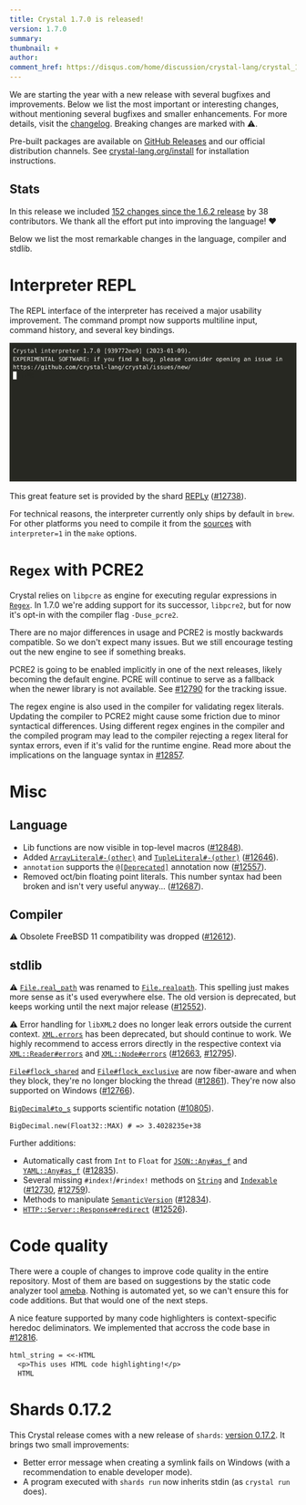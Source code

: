 ```yaml
---
title: Crystal 1.7.0 is released!
version: 1.7.0
summary:
thumbnail: +
author:
comment_href: https://disqus.com/home/discussion/crystal-lang/crystal_170_is_released/
---
```


We are starting the year with a new release with several bugfixes and improvements. Below we list the most important or interesting changes, without mentioning several bugfixes and smaller enhancements. For more details, visit the [changelog](https://github.com/crystal-lang/crystal/releases/tag/1.7.0). Breaking changes are marked with ⚠️.

Pre-built packages are available on [GitHub Releases](https://github.com/crystal-lang/crystal/releases/tag/1.7.0) and our official distribution channels.
See [crystal-lang.org/install](https://crystal-lang.org/install/) for installation instructions.

## Stats

In this release we included [152 changes since the 1.6.2 release](https://github.com/crystal-lang/crystal/pulls?q=is%3Apr+milestone%3A1.7.0) by 38 contributors. We thank all the effort put into improving the language! ❤️

Below we list the most remarkable changes in the language, compiler and stdlib.

# Interpreter REPL

The REPL interface of the interpreter has received a major usability improvement.
The command prompt now supports multiline input, command history, and several key bindings.

[![asciicast](/assets/blog/2023-01-09-interpreter-repl-asciicast.gif)](https://asciinema.org/a/oG55o2Jm3XuNj8DJKBb9u0XuW)

This great feature set is provided by the shard [REPLy](https://github.com/I3oris/reply) ([#12738](https://github.com/crystal-lang/crystal/pull/12738)).

For technical reasons, the interpreter currently only ships by default in `brew`. For other platforms you need to compile it from the [sources](https://crystal-lang.org/install/from_sources/) with `interpreter=1` in the `make` options.

# `Regex` with PCRE2

Crystal relies on `libpcre` as engine for executing regular expressions in [`Regex`](https://crystal-lang.org/api/1.7.0/Regex.html).
In 1.7.0 we're adding support for its successor, `libpcre2`, but for now it's opt-in with the compiler flag `-Duse_pcre2`.

There are no major differences in usage and PCRE2 is mostly backwards compatible.
So we don't expect many issues. But we still encourage testing out the new
engine to see if something breaks.

PCRE2 is going to be enabled implicitly in one of the next releases, likely
becoming the default engine. PCRE will continue to serve as a fallback when the newer library is not available.
See [#12790](https://github.com/crystal-lang/crystal/issues/12790) for the tracking issue.

The regex engine is also used in the compiler for validating regex literals. Updating the compiler to PCRE2 might cause
some friction due to minor syntactical differences. Using different regex engines in the compiler and the compiled program
may lead to the compiler rejecting a regex literal for syntax errors, even if it's valid for the runtime engine.
Read more about the implications on the language syntax in [#12857](https://github.com/crystal-lang/crystal/issues/12857).

# Misc

## Language

* Lib functions are now visible in top-level macros ([#12848](https://github.com/crystal-lang/crystal/pull/12848)).
* Added [`ArrayLiteral#-(other)`](https://crystal-lang.org/api/1.7.0/Crystal/Macros/ArrayLiteral.html#-(other:ArrayLiteral):ArrayLiteral-instance-method) and [`TupleLiteral#-(other)`](https://crystal-lang.org/api/1.7.0/Crystal/Macros/TupleLiteral.html#-(other:TupleLiteral):TupleLiteral-instance-method) ([#12646](https://github.com/crystal-lang/crystal/pull/12646)).
* `annotation` supports the [`@[Deprecated]`](https://crystal-lang.org/api/1.7.0/Deprecated.html) annotation now ([#12557](https://github.com/crystal-lang/crystal/pull/12557)).
* Removed oct/bin floating point literals. This number syntax had been broken and isn't very useful anyway... ([#12687](https://github.com/crystal-lang/crystal/pull/12687)).

## Compiler


⚠️ Obsolete FreeBSD 11 compatibility was dropped ([#12612](https://github.com/crystal-lang/crystal/pull/12612)).

## stdlib

⚠️ [`File.real_path`](https://crystal-lang.org/api/1.7.0/File.html#real_path%28path%3APath%7CString%29%3AString-class-method) was renamed to [`File.realpath`](https://crystal-lang.org/api/1.7.0/File.html#realpath%28path%3APath%7CString%29%3AString-class-method). This spelling just makes more sense as it's used everywhere else. The old version is deprecated, but keeps working until the next major release ([#12552](https://github.com/crystal-lang/crystal/pull/12552)).

⚠️ Error handling for `libXML2` does no longer leak errors outside the current context. [`XML.errors`](https://crystal-lang.org/api/1.7.0/XML/Error.html#errors%3AArray(XML%3A%3AError)%3F-class-method) has been deprecated, but should continue to work. We highly recommend to access errors directly in the respective context via [`XML::Reader#errors`](https://crystal-lang.org/api/1.7.0/XML/Reader.html#errors%28Array%28XML%3A%3AError%29-instance-method) and [`XML::Node#errors`](https://crystal-lang.org/api/1.7.0/XML/Node.html#errors%3AArray%28XML%3A%3AError%29%7CNil-instance-method) ([#12663](https://github.com/crystal-lang/crystal/pull/12663), [#12795](https://github.com/crystal-lang/crystal/pull/12795)).

[`File#flock_shared`](https://crystal-lang.org/api/1.7.0/IO/FileDescriptor.html#flock_shared%28blocking%3Dtrue%29%3ANil-instance-method) and [`File#flock_exclusive`](https://crystal-lang.org/api/1.7.0/IO/FileDescriptor.html#flock_exclusive%28blocking%3Dtrue%29%3ANil-instance-method) are now fiber-aware and when they block, they're no longer blocking the thread ([#12861](https://github.com/crystal-lang/crystal/pull/12861)).
They're now also supported on Windows ([#12766](https://github.com/crystal-lang/crystal/pull/12766)).

[`BigDecimal#to_s`](https://crystal-lang.org/api/1.7.0/BigDecimal.html#to_s(io:IO):Nil-instance-method) supports scientific notation ([#10805](https://github.com/crystal-lang/crystal/pull/10805)).

```crystal
BigDecimal.new(Float32::MAX) # => 3.4028235e+38
```

Further additions:

* Automatically cast from `Int` to `Float` for [`JSON::Any#as_f`](https://crystal-lang.org/api/1.7.0/JSON/Any.html#as_f:Float64-instance-method) and [`YAML::Any#as_f`](https://crystal-lang.org/api/1.7.0/YAML/Any.html#as_f:Float64-instance-method) ([#12835](https://github.com/crystal-lang/crystal/pull/12835)).
* Several missing `#index!`/`#rindex!` methods on [`String`](https://crystal-lang.org/api/1.7.0/String.html) and [`Indexable`](https://crystal-lang.org/api/1.7.0/Indexable.html) ([#12730](https://github.com/crystal-lang/crystal/pull/12730), [#12759](https://github.com/crystal-lang/crystal/pull/12759)).
* Methods to manipulate [`SemanticVersion`](https://crystal-lang.org/api/1.7.0/SemanticVersion.html) ([#12834](https://github.com/crystal-lang/crystal/pull/12834)).
* [`HTTP::Server::Response#redirect`](https://crystal-lang.org/api/1.7.0/HTTP/Server/Response.html#redirect(location:String%7URI,status:HTTP::Status=:found)-instance-method) ([#12526](https://github.com/crystal-lang/crystal/pull/12526)).

# Code quality

There were a couple of changes to improve code quality in the entire repository.
Most of them are based on suggestions by the static code analyzer tool [ameba](https://github.com/crystal-ameba/ameba).
Nothing is automated yet, so we can't ensure this for code additions. But that would one of the next steps.

A nice feature supported by many code highlighters is context-specific heredoc deliminators. We implemented that accross the code base in [#12816](https://github.com/crystal-lang/crystal/pull/12816).

<div class="language-crystal highlighter-rouge"><div class="highlight"><pre class="code_section"><code><span class="n">html_string</span> <span class="o">=</span> <span class="o">&lt;&lt;-</span><span class="no">HTML</span><span class="sh">
  <span class="nt">&lt;p&gt;</span>This uses HTML code highlighting!<span class="nt">&lt;/p&gt;</span>
</span><span class="no">  HTML</span>
</code></pre></div></div>

# Shards 0.17.2

This Crystal release comes with a new release of `shards`: [version 0.17.2](https://github.com/crystal-lang/shards/releases/tag/v0.17.2).
It brings two small improvements:

* Better error message when creating a symlink fails on Windows (with a recommendation to enable developer mode).
* A program executed with `shards run` now inherits stdin (as `crystal run` does).
